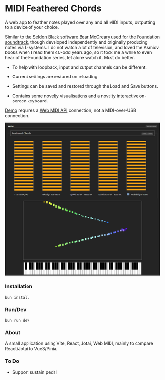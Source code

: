 # MIDI Feathered Chords

A web app to feather notes played over any and all MIDI inputs, outputting to a device of your choice.

Similar to [the Seldon Black software Bear McCreary used for the Foundation soundtrack](https://www.youtube.com/watch?v=x7jk0uAB9XY&t=95s), though developed independently and originally producing notes via L-systems. I do not watch a lot of television, and loved the Asmiov books when I read them 40-odd years ago, so it took me a while to even hear of the Foundation series, let alone watch it. Must do better.

* To help with loopback, input and output channels can be different.

* Current settings are restored on reloading

* Settings can be saved and restored through the Load and Save buttons.

* Contains some novelty visualisations and a novelty interactive on-screen keyboard.

[Demo](https://leegee.github.io/webapp-midi-feathered) requires a [Web MIDI API](https://caniuse.com/midi) connection, not a MIDI-over-USB connection.

![Screenshot](.screenshot.png)

### Installation

    bun install

### Run/Dev
    
    bun run dev

### About

A small application using Vite, React, Jotai, Web MIDI, mainly to compare React/Jotai to Vue3/Pinia. 

### To Do

* Support sustain pedal


